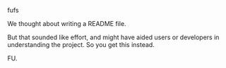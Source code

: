 fufs

We thought about writing a README file.

But that sounded like effort, and might have aided users or developers in
understanding the project. So you get this instead.

FU.
